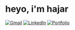 <h1 align="left">heyo, i'm hajar</h1>

[![Gmail](https://img.shields.io/badge/Gmail-D14836?style=for-the-badge&logo=gmail&logoColor=white)](mailto:hajar.assim@gmail.com)
[![LinkedIn](https://img.shields.io/badge/LinkedIn-0077B5?style=for-the-badge&logo=linkedin&logoColor=white)](https://www.linkedin.com/in/hajar-assim-29310720b/)
[![Portfolio](https://img.shields.io/badge/hajarassim-000000?style=for-the-badge&logo=About.me&logoColor=white)](https://hajar-assim.github.io/hajarassim-portfolio/)
